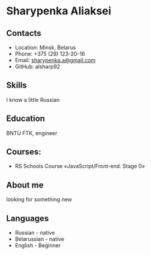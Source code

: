 # Sharypenka Aliaksei

## Contacts
* Location: Minsk, Belarus
* Phone: +375 (29) 123-20-16
* Email: sharypenka.a@gmail.com
* GitHub: alsharp92

## Skills
I know a little Russian

## Education
BNTU FTK, engineer

## Courses:
* RS Schools Course «JavaScript/Front-end. Stage 0» 

## About me
looking for something new

## Languages
* Russian - native
* Belarussian - native
* English - Beginner